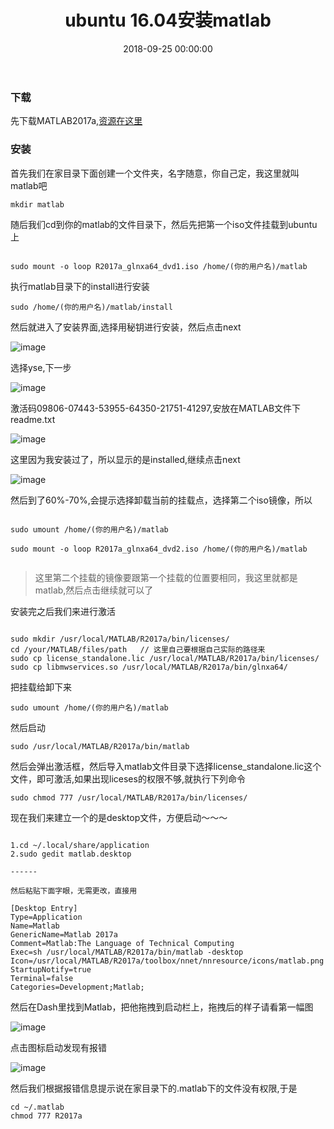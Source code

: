 ﻿---
layout: post
title: ubuntu 16.04安装matlab
date: 2018-09-25 00:00:00
categories: 编程语言
tags: MatLab
---


### 下载

先下载MATLAB2017a,[资源在这里](https://pan.baidu.com/s/1hsVnxdE)

### 安装

首先我们在家目录下面创建一个文件夹，名字随意，你自己定，我这里就叫matlab吧

```shell
mkdir matlab
```

随后我们cd到你的matlab的文件目录下，然后先把第一个iso文件挂载到ubuntu上

```shell

sudo mount -o loop R2017a_glnxa64_dvd1.iso /home/(你的用户名)/matlab

```

执行matlab目录下的install进行安装

```shell
sudo /home/(你的用户名)/matlab/install
```

然后就进入了安装界面,选择用秘钥进行安装，然后点击next

![image](zyhuploaderror123)

选择yse,下一步

![image](zyhuploaderror123)

激活码09806-07443-53955-64350-21751-41297,安放在MATLAB文件下readme.txt

![image](zyhuploaderror123)

这里因为我安装过了，所以显示的是installed,继续点击next 

![image](zyhuploaderror123)

然后到了60%-70%,会提示选择卸载当前的挂载点，选择第二个iso镜像，所以

```shell

sudo umount /home/(你的用户名)/matlab
  
sudo mount -o loop R2017a_glnxa64_dvd2.iso /home/(你的用户名)/matlab
  
```

> 这里第二个挂载的镜像要跟第一个挂载的位置要相同，我这里就都是matlab,然后点击继续就可以了


安装完之后我们来进行激活

```shell

sudo mkdir /usr/local/MATLAB/R2017a/bin/licenses/ 
cd /your/MATLAB/files/path   // 这里自己要根据自己实际的路径来
sudo cp license_standalone.lic /usr/local/MATLAB/R2017a/bin/licenses/  
sudo cp libmwservices.so /usr/local/MATLAB/R2017a/bin/glnxa64/

```

把挂载给卸下来

```shell
sudo umount /home/(你的用户名)/matlab
```

然后启动

```shell
sudo /usr/local/MATLAB/R2017a/bin/matlab  
```

然后会弹出激活框，然后导入matlab文件目录下选择license_standalone.lic这个文件，即可激活,如果出现liceses的权限不够,就执行下列命令

```shell
sudo chmod 777 /usr/local/MATLAB/R2017a/bin/licenses/
```

现在我们来建立一个的是desktop文件，方便启动～～～

```shell

1.cd ~/.local/share/application
2.sudo gedit matlab.desktop

------

然后粘贴下面字眼，无需更改，直接用

[Desktop Entry]
Type=Application
Name=Matlab
GenericName=Matlab 2017a
Comment=Matlab:The Language of Technical Computing
Exec=sh /usr/local/MATLAB/R2017a/bin/matlab -desktop
Icon=/usr/local/MATLAB/R2017a/toolbox/nnet/nnresource/icons/matlab.png
StartupNotify=true
Terminal=false
Categories=Development;Matlab;

```

然后在Dash里找到Matlab，把他拖拽到启动栏上，拖拽后的样子请看第一幅图 

![image](zyhuploaderror123)

点击图标启动发现有报错 

![image](zyhuploaderror123)

然后我们根据报错信息提示说在家目录下的.matlab下的文件没有权限,于是

```shell
cd ~/.matlab
chmod 777 R2017a
```